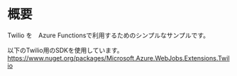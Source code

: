 # 概要
Twilio を　Azure Functionsで利用するためのシンプルなサンプルです。

以下のTwilio用のSDKを使用しています。
https://www.nuget.org/packages/Microsoft.Azure.WebJobs.Extensions.Twilio